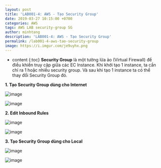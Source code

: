```yaml
---
layout: post
title: 'LAB001-4: AWS - Tạo Security Group'
date: 2019-03-27 10:15:00 +0700
categories: AWS
tags: AWS LAB security-group SG
author: minhtang
description: 'LAB001-4: AWS - Tạo Security Group'
permalink: /lab001-4-aws-tao-security-group
image: https://i.imgur.com/je9uyhx.png
---
```


* content
{:toc}
**Security Group** là một tường lửa ảo (Virtual Firewall) để điều khiển truy cập giữa các EC Instance. Khi khởi tạo 1 instance, ta cần chỉ ra 1 hoặc nhiều security group. Và sau khi tạo 1 instance ta có thể thay đổi Security Group đó.




**1. Tạo Security Group dùng cho Internet**

![image](https://user-images.githubusercontent.com/27756008/54732029-2781c500-4bc4-11e9-8b2b-9e8e6d2207b9.png)

![image](https://user-images.githubusercontent.com/27756008/54732047-35cfe100-4bc4-11e9-8c8e-3d25cced655e.png)

**2. Edit Inbound Rules**

![image](https://user-images.githubusercontent.com/27756008/54732140-b989cd80-4bc4-11e9-888b-c4aa1909f3fb.png)

![image](https://user-images.githubusercontent.com/27756008/54741917-734b6300-4bf2-11e9-9465-9ea1f5655e27.png)

**3. Tạo Security Group dùng cho Local**

![image](https://user-images.githubusercontent.com/27756008/54732216-269d6300-4bc5-11e9-983a-721055987726.png)

![image](https://user-images.githubusercontent.com/27756008/54741991-a857b580-4bf2-11e9-8946-bf792bedf226.png)
